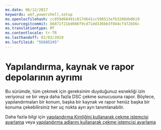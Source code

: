 ```yaml
---
ms.date: 06/12/2017
keywords: wmf,powershell,setup
ms.openlocfilehash: cc859d68491c817d641cc598513efb3208db0619
ms.sourcegitcommit: b6871f21bd666f9cd71dd336bb3f844cf472b56c
ms.translationtype: MT
ms.contentlocale: tr-TR
ms.lasthandoff: 02/03/2019
ms.locfileid: "55685245"
---
```

# <a name="separation-of-configuration-resource-and-report-repositories"></a>Yapılandırma, kaynak ve rapor depolarının ayrımı

Bu sürümde, tüm çekmek için gereksinim duyduğunuz esnekliği izin veriyoruz ve bir veya daha fazla DSC çekme sunucusuna rapor. Böylece, yapılandırmaları bir konum, başka bir kaynak ve rapor henüz başka bir konuma çekebilirsiniz her uç nokta ayrı ayrı tanımlanabilir.

Daha fazla bilgi için [yapılandırma Kimliğini kullanarak çekme istemcisi ayarlama](https://msdn.microsoft.com/powershell/dsc/pullclientconfigid) veya [yapılandırma adlarını kullanarak çekme istemcisi ayarlama](https://msdn.microsoft.com/powershell/dsc/pullclientconfignames)
